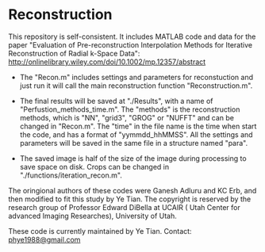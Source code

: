 # Reconstruction

This repository is self-consistent. It includes MATLAB code and data for the paper "Evaluation of Pre-reconstruction Interpolation Methods for Iterative Reconstruction of Radial k-Space Data":
http://onlinelibrary.wiley.com/doi/10.1002/mp.12357/abstract


- The "Recon.m" includes settings and parameters for reconstuction and just run it will call the main reconstruction function "Reconstruction.m".

- The final results will be saved at "./Results", with a name of "Perfustion_methods_time.m". The "methods" is the reconstruction methods, which is "NN", "grid3", "GROG" or "NUFFT" and can be changed in "Recon.m". The "time" in the file name is the time when start the code, and has a format of "yymmdd_hhMMSS". All the settings and parameters will be saved in the same file in a structure named "para".

- The saved image is half of the size of the image during processing to save space on disk. Crops can be changed in "./functions/iteration_recon.m".

The oringional authors of these codes were Ganesh Adluru and KC Erb, and then modified to fit this study by Ye Tian. The copyright is reserved by the research group of Professor Edward DiBella at UCAIR ( Utah Center for advanced Imaging Researches), University of Utah.

These code is currently maintained by Ye Tian.
Contact: phye1988@gmail.com
